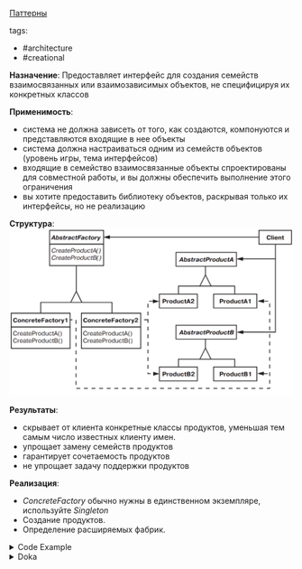 [Паттерны](../../Patterns.md)

tags:

- #architecture
- #creational

**Назначение**: Предоставляет интерфейс для создания семейств взаимосвязанных или взаимозависимых объектов, не специфицируя их конкретных классов

**Применимость**:

- система не должна зависеть от того, как создаются, компонуются и представляются входящие в нее объекты
- система должна настраиваться одним из семейств объектов (уровень игры, тема интерфейсов)
- входящие в семейство взаимосвязанные объекты спроектированы для совместной работы, и вы должны обеспечить выполнение этого ограничения
- вы хотите предоставить библиотеку объектов, раскрывая только их интерфейсы, но не реализацию

**Структура**:
![AbstractFactory](./AbstractFactory.png)

**Результаты**:

- скрывает от клиента конкретные классы продуктов, уменьшая тем самым число известных клиенту имен.
- упрощает замену семейств продуктов
- гарантирует сочетаемость продуктов
- не упрощает задачу поддержки продуктов

**Реализация**:

- _ConcreteFactory_ обычно нужны в единственном экземпляре, используйте _Singleton_
- Создание продуктов.
- Определение расширяемых фабрик.

<details>
 <summary>Code Example</summary>

```jsx
const mazeFactory = {
	makeMaze() {
		return new Maze();
	},
	makeWall() {
		return new Wall();
	},
	makeRoom(number) {
		return new Room(number);
	},
	makeDoor(room1, room2) {
		return new Door(room1, room2);
	},
};

const bombedMazeFactory = {
	...mazeFactory,
	makeWall() {
		return new BombedWall();
	},
	makeRoom(number) {
		return new RoomWithBomb(number);
	},
};

const enchantedMazeFactory = {
	...mazeFactory,
	makeRoom(number) {
		return new EnchantedRoom(number);
	},
	makeDoor(room1, room2) {
		return new DoorNeedingSpell(room1, room2);
	},
	spell: 'abracadabra',
};

const mazeGame = new MazeGame();

const bombedMaze = mazeGame.createMaze(bombedMazeFactory);
console.log(bombedMaze);

const enchantedMaze = mazeGame.createMaze(enchantedMazeFactory);
console.log(enchantedMaze);
```

</details>

<details>
 <summary>Doka</summary>

Абстрактная фабрика — это фабрика фабрик

**Абстрактная фабрика** не возвращает конкретный объект, вместо этого она **описывает тип объекта, который будет создан.**

```ts
class Violin implements Instrument {
	playNote(note) {
		console.log(`Играю ${note} на скрипке!`);
	}
}
class Cello implements Instrument {
	playNote(note) {
		console.log(`Играю ${note} на виолончели!`);
	}
}
interface Musician {
	play(piece: MusicPiece): void;
}
class Violinist implements Musician {
	private instrument: Instrument = new Violin();
	play = (piece) => piece.forEach((note) => this.instrument.playNote(note));
	// Играю A# на скрипке!
	// Играю C на скрипке!
}
class Cellist implements Musician {
	private instrument: Instrument = new Cello();
	play = (piece) => piece.forEach((note) => this.instrument.playNote(note));
	// Играю A# на виолончели!
	// Играю C на виолончели!
}
// Общий интерфейс:
interface ReservationFactory {
	reserveInstrument(): Instrument;
	notifyPlayer(): Musician;
}
// Реализации под разные инструменты:
class ViolinReservation implements ReservationFactory {
	reserveInstrument = () => new Violin();
	notifyPlayer = () => new Violinist();
}
class CelloReservation implements ReservationFactory {
	reserveInstrument = () => new Cello();
	notifyPlayer = () => new Cellist();
}
function reserve(reservation: ReservationFactory): void {
	reservation.notifyPlayer();
	reservation.reserveInstrument();
}
```

</details>
